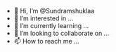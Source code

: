- 👋 Hi, I’m @Sundramshuklaa
- 👀 I’m interested in ...
- 🌱 I’m currently learning ...
- 💞️ I’m looking to collaborate on ...
- 📫 How to reach me ...

<!---
Sundramshuklaa/Sundramshuklaa is a ✨ special ✨ repository because its `README.md` (this file) appears on your GitHub profile.
You can click the Preview link to take a look at your changes.
--->
